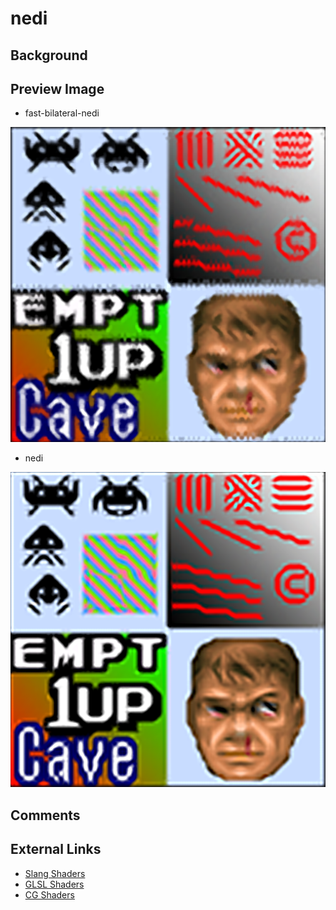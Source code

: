 # nedi

## Background

## Preview Image
* fast-bilateral-nedi

![fast-bilateral-nedi](images/nedi/fast-bilateral-nedi.png)

* nedi

![nedi](images/nedi/nedi.png)

## Comments

## External Links

* [Slang Shaders](https://github.com/libretro/slang-shaders)
* [GLSL Shaders](https://github.com/libretro/glsl-shaders)  
* [CG Shaders](https://github.com/libretro/common-shaders)
